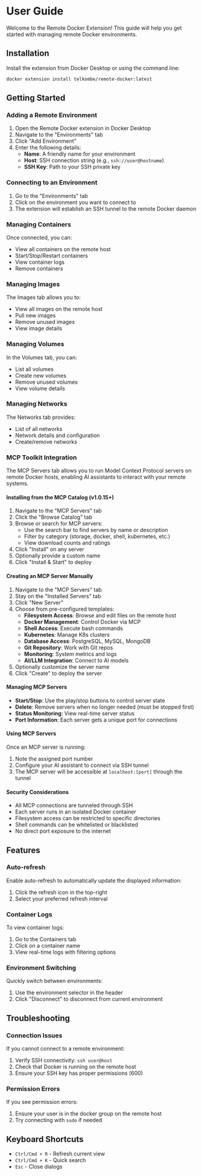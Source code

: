 # User Guide

Welcome to the Remote Docker Extension! This guide will help you get started with managing remote Docker environments.

## Installation

Install the extension from Docker Desktop or using the command line:

```bash
docker extension install telkombe/remote-docker:latest
```

## Getting Started

### Adding a Remote Environment

1. Open the Remote Docker extension in Docker Desktop
2. Navigate to the "Environments" tab
3. Click "Add Environment"
4. Enter the following details:
   - **Name**: A friendly name for your environment
   - **Host**: SSH connection string (e.g., `ssh://user@hostname`)
   - **SSH Key**: Path to your SSH private key

### Connecting to an Environment

1. Go to the "Environments" tab
2. Click on the environment you want to connect to
3. The extension will establish an SSH tunnel to the remote Docker daemon

### Managing Containers

Once connected, you can:
- View all containers on the remote host
- Start/Stop/Restart containers
- View container logs
- Remove containers

### Managing Images

The Images tab allows you to:
- View all images on the remote host
- Pull new images
- Remove unused images
- View image details

### Managing Volumes

In the Volumes tab, you can:
- List all volumes
- Create new volumes
- Remove unused volumes
- View volume details

### Managing Networks

The Networks tab provides:
- List of all networks
- Network details and configuration
- Create/remove networks

### MCP Toolkit Integration

The MCP Servers tab allows you to run Model Context Protocol servers on remote Docker hosts, enabling AI assistants to interact with your remote systems.

#### Installing from the MCP Catalog (v1.0.15+)

1. Navigate to the "MCP Servers" tab
2. Click the "Browse Catalog" tab
3. Browse or search for MCP servers:
   - Use the search bar to find servers by name or description
   - Filter by category (storage, docker, shell, kubernetes, etc.)
   - View download counts and ratings
4. Click "Install" on any server
5. Optionally provide a custom name
6. Click "Install & Start" to deploy

#### Creating an MCP Server Manually

1. Navigate to the "MCP Servers" tab
2. Stay on the "Installed Servers" tab
3. Click "New Server"
4. Choose from pre-configured templates:
   - **Filesystem Access**: Browse and edit files on the remote host
   - **Docker Management**: Control Docker via MCP
   - **Shell Access**: Execute bash commands
   - **Kubernetes**: Manage K8s clusters
   - **Database Access**: PostgreSQL, MySQL, MongoDB
   - **Git Repository**: Work with Git repos
   - **Monitoring**: System metrics and logs
   - **AI/LLM Integration**: Connect to AI models
5. Optionally customize the server name
6. Click "Create" to deploy the server

#### Managing MCP Servers

- **Start/Stop**: Use the play/stop buttons to control server state
- **Delete**: Remove servers when no longer needed (must be stopped first)
- **Status Monitoring**: View real-time server status
- **Port Information**: Each server gets a unique port for connections

#### Using MCP Servers

Once an MCP server is running:
1. Note the assigned port number
2. Configure your AI assistant to connect via SSH tunnel
3. The MCP server will be accessible at `localhost:[port]` through the tunnel

#### Security Considerations

- All MCP connections are tunneled through SSH
- Each server runs in an isolated Docker container
- Filesystem access can be restricted to specific directories
- Shell commands can be whitelisted or blacklisted
- No direct port exposure to the internet

## Features

### Auto-refresh

Enable auto-refresh to automatically update the displayed information:
1. Click the refresh icon in the top-right
2. Select your preferred refresh interval

### Container Logs

To view container logs:
1. Go to the Containers tab
2. Click on a container name
3. View real-time logs with filtering options

### Environment Switching

Quickly switch between environments:
1. Use the environment selector in the header
2. Click "Disconnect" to disconnect from current environment

## Troubleshooting

### Connection Issues

If you cannot connect to a remote environment:
1. Verify SSH connectivity: `ssh user@host`
2. Check that Docker is running on the remote host
3. Ensure your SSH key has proper permissions (600)

### Permission Errors

If you see permission errors:
1. Ensure your user is in the docker group on the remote host
2. Try connecting with `sudo` if needed

## Keyboard Shortcuts

- `Ctrl/Cmd + R` - Refresh current view
- `Ctrl/Cmd + K` - Quick search
- `Esc` - Close dialogs